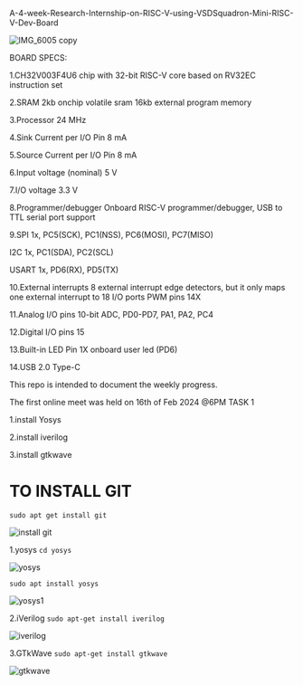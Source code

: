 A-4-week-Research-Internship-on-RISC-V-using-VSDSquadron-Mini-RISC-V-Dev-Board

![IMG_6005 copy](https://github.com/Sandeepkumar-bs/vsdquardron/assets/140676646/ed98d917-2c63-4c2e-9214-086e4a369bd2)



BOARD SPECS:

1.CH32V003F4U6 chip with 32-bit RISC-V core based on RV32EC instruction set

2.SRAM 2kb onchip volatile sram 16kb external program memory

3.Processor 24 MHz

4.Sink Current per I/O Pin 8 mA

5.Source Current per I/O Pin 8 mA

6.Input voltage (nominal) 5 V

7.I/O voltage 3.3 V

8.Programmer/debugger Onboard RISC-V programmer/debugger, USB to TTL serial port support

9.SPI 1x, PC5(SCK), PC1(NSS), PC6(MOSI), PC7(MISO)

 I2C 1x, PC1(SDA), PC2(SCL)

 USART 1x, PD6(RX), PD5(TX)

10.External interrupts 8 external interrupt edge detectors, but it only maps one external interrupt to 18 I/O ports
   PWM pins 14X

11.Analog I/O pins 10-bit ADC, PD0-PD7, PA1, PA2, PC4

12.Digital I/O pins 15

13.Built-in LED Pin 1X onboard user led (PD6)

14.USB 2.0 Type-C

This repo is intended to document the weekly progress.

The first online meet was held on 16th of Feb 2024 @6PM
TASK 1

1.install Yosys

2.install iverilog

3.install gtkwave


# TO INSTALL GIT

```sudo apt get install git```

![install git](https://github.com/Sandeepkumar-bs/vsdquardron/assets/140676646/33a3512b-322e-495e-bdc5-4dc4e3d70ff5)

1.yosys
```cd yosys```

![yosys](https://github.com/Sandeepkumar-bs/vsdquardron/assets/140676646/5d0a3d7c-439c-48d4-8a87-ece161de6906)

```sudo apt install yosys```

![yosys1](https://github.com/Sandeepkumar-bs/vsdquardron/assets/140676646/266189e6-42b5-49d9-aa36-580369f1db5f)

2.iVerilog
```sudo apt-get install iverilog```

![iverilog](https://github.com/Sandeepkumar-bs/vsdquardron/assets/140676646/f58d8486-13fe-46e6-aa38-c42513c8dc38)

3.GTkWave
```sudo apt-get install gtkwave```

![gtkwave](https://github.com/Sandeepkumar-bs/vsdquardron/assets/140676646/793989a6-457c-426b-a443-ebb40b9b77b0)







